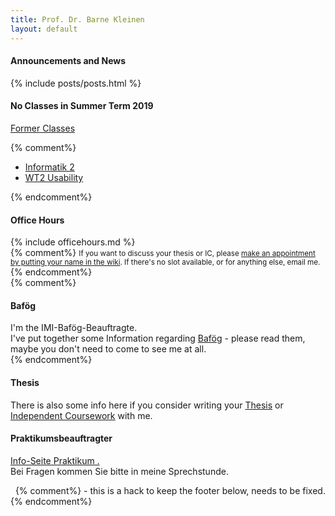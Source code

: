```yaml
---
title: Prof. Dr. Barne Kleinen
layout: default
---
```



<div class = "above">
<h4>Announcements and News</h4>
{% include posts/posts.html %}
</div>

<div class = "box">
<h4>No Classes in Summer Term 2019</h4>
<a href="{{ site.baseurl }}/classes/">Former Classes</a>

<br/>
</div>


{% comment%}
<ul>
<li><a href="{{ site.baseurl }}/classes/ws2018/info2">Informatik 2</a></li>
<li><a href="{{ site.baseurl }}/classes/ws2018/wt2">WT2 Usability</a></li>
</ul>
{% endcomment%}

<div class = "box">
<h4>Office Hours</h4>
  {% include officehours.md %}
<br/>
{% comment%}
<small>
If you want to discuss your thesis or IC, please <a href="https://github.com/bkleinen/bkleinen.github.io/wiki">make an appointment by putting your name in the wiki</a>. If there's no slot available, or for anything else, email me.
</small>
{% endcomment%}

</div>
{% comment%}
<div class = "box">
<h4>Baf&ouml;g</h4>
I'm the IMI-Baf&ouml;g-Beauftragte.<br/>
I've put together some Information regarding <a href="bafoeg/">Baf&ouml;g</a> - please read them, maybe you don't need to come to see me at all.
</div>
{% endcomment%}

<div class = "box">
<h4>Thesis</h4>
<p>There is also some info here if you consider writing your <a href="studies/thesis/">Thesis</a> or <a href="studies/thesis/independent_coursework">Independent Coursework</a> with me.</p>
</div>  

<div class = "box">
<h4>Praktikumsbeauftragter</h4>

<a href="studies/auslandspraktikum/">Info-Seite Praktikum .</a><br />
Bei Fragen kommen Sie bitte in meine Sprechstunde.<br />

<div class = "below">
&nbsp;
{% comment%}
- this is a hack to keep the footer below, needs to be fixed.
{% endcomment%}
</div>
